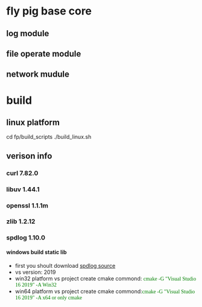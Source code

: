 # fly pig base core 
## log module

## file operate module

## network mudule
# build

## linux platform
  cd fp/build_scripts
  ./build_linux.sh
## verison info
### curl 7.82.0
### libuv 1.44.1
### openssl 1.1.1m
### zlib 1.2.12
### spdlog 1.10.0
#### windows build static lib
- first you shoult download [spdlog source](https://github.com/gabime/spdlog)
- vs version: 2019
- win32 platform vs project create cmake commond: <font color=green face="微软雅黑">cmake -G "Visual Studio 16 2019" -A Win32</font>  
- win64 platform vs project create cmake commond:<font color=green face="微软雅黑">cmake -G "Visual Studio 16 2019" -A x64 or only cmake</font>